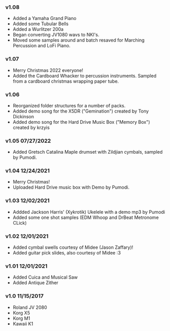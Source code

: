 ### v1.08
* Added a Yamaha Grand Piano
* Added some Tubular Bells
* Added a Wurlitzer 200a
* Began converting JV1080 wavs to NKI's.
* Moved some samples around and batch resaved for Marching Percussion and LoFi Piano.

### v1.07
* Merry Christmas 2022 everyone!
* Added the Cardboard Whacker to percussion instruments. Sampled from a cardboard christmas wrapping paper tube.

### v1.06
* Reorganized folder structures for a number of packs.
* Added demo song for the X5DR ("Gemination") created by Tony Dickinson
* Added demo song for the Hard Drive Music Box ("Memory Box") created by krzyis

### v1.05 07/27/2022
* Added Gretsch Catalina Maple drumset with Zildjian cymbals, sampled by Pumodi.

### v1.04 12/24/2021
* Merry Christmas!
* Uploaded Hard Drive music box with Demo by Pumodi.

### v1.03 12/02/2021
* Addded Jackson Harris' (Xykrotik) Ukelele with a demo mp3 by Pumodi
* Added some one shot samples (EDM Whoop and DrBeat Metronome CLick)

### v1.02 12/01/2021
* Added cymbal swells courtesy of Midee (Jason Zaffary)!
* Added guitar pick slides, also courtesy of Midee :3

### v1.01 12/01/2021
* Added Cuica and Musical Saw
* Added Antique Zither

### v1.0 11/15/2017
* Roland JV 2080
* Korg X5
* Korg M1
* Kawaii K1
